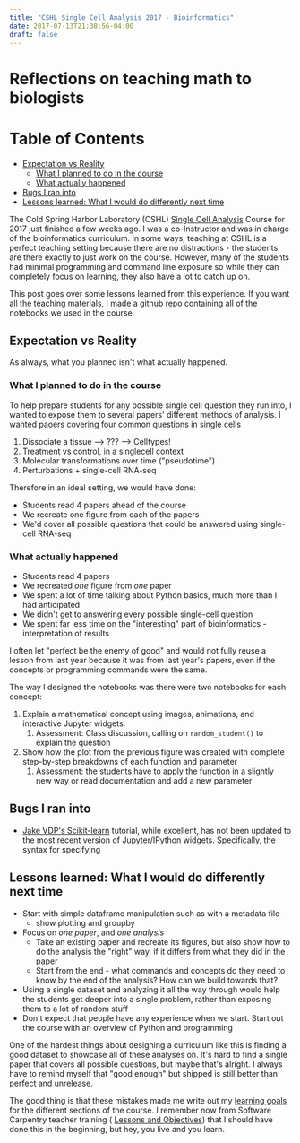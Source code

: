 ```yaml
---
title: "CSHL Single Cell Analysis 2017 - Bioinformatics"
date: 2017-07-13T21:38:56-04:00
draft: false
---
```


# Reflections on teaching math to biologists

[TOC]: # "Table of Contents"

# Table of Contents
- [Expectation vs Reality](#expectation-vs-reality)
    - [What I planned to do in the course](#what-i-planned-to-do-in-the-course)
    - [What actually happened](#what-actually-happened)
- [Bugs I ran into](#bugs-i-ran-into)
- [Lessons learned: What I would do differently next time](#lessons-learned-what-i-would-do-differently-next-time)



The Cold Spring Harbor Laboratory (CSHL)
[Single Cell Analysis]() Course for 2017 just finished a few weeks ago. I was a
co-Instructor and was in charge of the bioinformatics curriculum. In some ways,
teaching at CSHL is a perfect teaching setting because there are no
distractions - the students are there exactly to just work on the course.
However, many of the students had minimal programming and command line exposure
so while they can completely focus on learning, they also have a lot to catch
up on.

This post goes over some lessons learned from this experience. If you want all
the teaching materials, I made a
[github repo](http://github.com/olgabot/cshl-singlecell-2017) containing all of
the notebooks we used in the course.


## Expectation vs Reality

As always, what you planned isn't what actually happened.

### What I planned to do in the course




To help prepare students for any possible single cell question they run into, I
wanted to expose them to several papers' different methods of analysis. I
wanted paoers covering four common questions in single cells

1. Dissociate a tissue --> ??? --> Celltypes!
2. Treatment vs control, in a singlecell context
3. Molecular transformations over time ("pseudotime")
4. Perturbations + single-cell RNA-seq

Therefore in an ideal setting, we would have done:
- Students read 4 papers ahead of the course
- We recreate one figure from each of the papers
- We'd cover all possible questions that could be answered using single-cell RNA-seq


### What actually happened

- Students read 4 papers
- We recreated *one* figure from *one* paper
- We spent a lot of time talking about Python basics, much more than I had
  anticipated
- We didn't get to answering every possible single-cell question
- We spent far less time on the "interesting" part of bioinformatics -
  interpretation of results

I often let "perfect be the enemy of good" and would not fully reuse a lesson
from last year because it was from last year's papers, even if the concepts or
programming commands were the same.

The way I designed the notebooks was there were two notebooks for each concept:
1. Explain a mathematical concept using images, animations, and
   interactive Jupyter widgets.
   1. Assessment: Class discussion, calling on `random_student()` to explain
      the question
2. Show how the plot from the previous figure was created with complete
   step-by-step breakdowns of each function and parameter
   1. Assessment: the students have to apply the function in a slightly new way
      or read documentation and add a new parameter


## Bugs I ran into

- [Jake VDP's Scikit-learn](https://github.com/jakevdp/sklearn_tutorial)
  tutorial, while excellent, has not been updated to the most recent version of
  Jupyter/IPython widgets. Specifically, the syntax for specifying

## Lessons learned: What I would do differently next time

- Start with simple dataframe manipulation such as with a metadata file
    - show plotting and groupby
- Focus on *one paper*, and *one analysis*
  - Take an existing paper and recreate its figures, but also show how to do
    the analysis the "right" way, if it differs from what they did in the paper
  - Start from the end - what commands and concepts do they need to know by the
    end of the analysis? How can we build towards that?
- Using a single dataset and analyzing it all the way through would help the
  students get deeper into a single problem, rather than exposing them to a lot
  of random stuff
- Don't expect that people have any experience when we start. Start out the
  course with an overview of Python and programming

One of the hardest things about designing a curriculum like this is finding a
good dataset to showcase all of these analyses on. It's hard to find a single
paper that covers all possible questions, but maybe that's alright. I always
have to remind myself that "good enough" but shipped is still better than
perfect and unrelease.

The good thing is that these mistakes made me write out my
[learning goals](https://github.com/olgabot/cshl-singlecell-2017/blob/master/learning-goals.md)
for the different sections of the course. I remember now from Software
Carpentry teacher training (
[Lessons and Objectives](https://swcarpentry.github.io/instructor-training/19-lessons/))
that I should have done this in the beginning, but hey, you live and you learn.